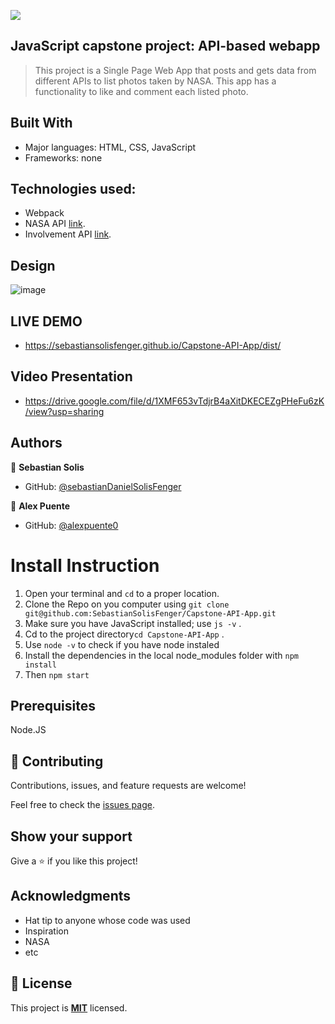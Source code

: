 ![](https://img.shields.io/badge/Microverse-blueviolet)

## JavaScript capstone project: API-based webapp

> This project is a Single Page Web App that posts and gets data from different APIs to list photos taken by NASA. This app has a functionality to like and comment each listed photo.

## Built With

- Major languages: HTML, CSS, JavaScript
- Frameworks: none
## Technologies used:
- Webpack
- NASA API [link](https://api.nasa.gov/).
- Involvement API [link](https://www.notion.so/Involvement-API-869e60b5ad104603aa6db59e08150270).

## Design 

![image](https://user-images.githubusercontent.com/88522494/169161485-c77b72a8-55b8-435a-a860-6f452c4b77b2.png)

## LIVE DEMO

- https://sebastiansolisfenger.github.io/Capstone-API-App/dist/

## Video Presentation

- https://drive.google.com/file/d/1XMF653vTdjrB4aXitDKECEZgPHeFu6zK/view?usp=sharing

## Authors

👤 **Sebastian Solis**

- GitHub: [@sebastianDanielSolisFenger](https://github.com/SebastianSolisFenger)

👤 **Alex Puente**

- GitHub: [@alexpuente0](https://github.com/alexpuente0)

# Install Instruction

1. Open your terminal and `cd` to a proper location.
2. Clone the Repo on you computer using `git clone git@github.com:SebastianSolisFenger/Capstone-API-App.git`
3. Make sure you have JavaScript installed; use `js -v` .
4. Cd to the project directory`cd Capstone-API-App` .
5. Use `node -v` to check if you have node instaled
6. Install the dependencies in the local node_modules folder with `npm install`
7. Then `npm start`

## Prerequisites

Node.JS

## 🤝 Contributing

Contributions, issues, and feature requests are welcome!

Feel free to check the [issues page](../../issues/).

## Show your support

Give a ⭐️ if you like this project!

## Acknowledgments

- Hat tip to anyone whose code was used
- Inspiration
- NASA
- etc

## 📝 License

This project is **[MIT](./LICENSE.md)** licensed.
